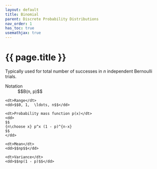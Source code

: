 ```yaml
---
layout: default
title: Binomial
parent: Discrete Probability Distributions
nav_order: 1
has_toc: true
usemathjax: true
---
```


# {{ page.title }}

Typically used for total number of successes in <em>n</em> independent Bernoulli trials.

<dl>
    <dt>Notation</dt>
    <dd>$$B(n, p)$$</dd>

    <dt>Range</dt>
    <dd>$$0, 1,  \ldots, n$$</dd>

    <dt>Probability mass function p(x)</dt>
    <dd>
    $$
    {n\choose x} p^x (1 - p)^{n-x}
    $$
    </dd>

    <dt>Mean</dt>
    <dd>$$np$$</dd>

    <dt>Variance</dt>
    <dd>$$np(1 - p)$$</dd>
</dl>